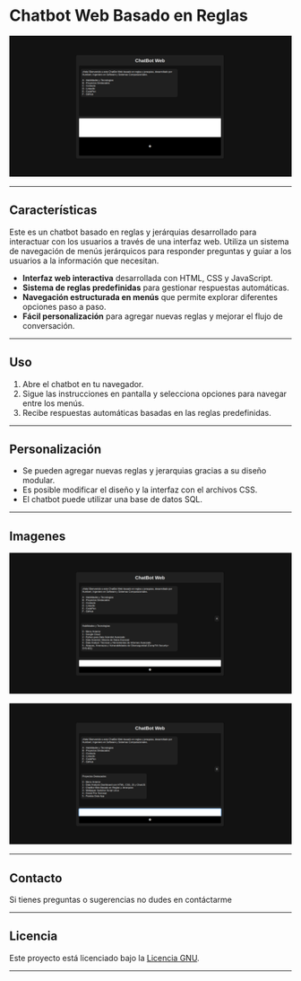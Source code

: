 # Chatbot Web Basado en Reglas
![Imagen 1](Imagenes/1.png)

---

## Características
Este es un chatbot basado en reglas y jerárquias desarrollado para interactuar con los usuarios a través de una interfaz web. Utiliza un sistema de navegación de menús jerárquicos para responder preguntas y guiar a los usuarios a la información que necesitan.

- **Interfaz web interactiva** desarrollada con HTML, CSS y JavaScript.
- **Sistema de reglas predefinidas** para gestionar respuestas automáticas.
- **Navegación estructurada en menús** que permite explorar diferentes opciones paso a paso.
- **Fácil personalización** para agregar nuevas reglas y mejorar el flujo de conversación.

---

## Uso
1. Abre el chatbot en tu navegador.
2. Sigue las instrucciones en pantalla y selecciona opciones para navegar entre los menús.
3. Recibe respuestas automáticas basadas en las reglas predefinidas.

---

## Personalización
- Se pueden agregar nuevas reglas y jerarquias gracias a su diseño modular.
- Es posible modificar el diseño y la interfaz con el archivos CSS.
- El chatbot puede utilizar una base de datos SQL.

---

## Imagenes

![Imagen 2](Imagenes/2.png)

![Imagen 3](Imagenes/3.png)

---

## Contacto
Si tienes preguntas o sugerencias no dudes en contáctarme

---

## Licencia
Este proyecto está licenciado bajo la [Licencia GNU](LICENSE).

---
